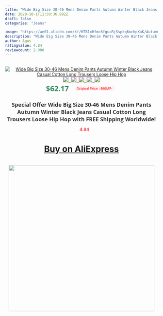 ```yaml
---
title: "Wide Big Size 30-46 Mens Denim Pants Autumn Winter Black Jeans Casual Cotton Long Trousers Loose Hip Hop"
date: 2020-10-1T11:50:36.892Z
draft: false
categories: "Jeans"

image: "https://ae01.alicdn.com/kf/HTB1xHfmc6fguuRjSspkq6xchpXaK/Autumn-Winter-Mens-Jeans-Black-Denim-Pants-Cotton-Casual-Long-Trousers-Loose-Baggy-Hip-Hop-Harem.jpg"
description: "Wide Big Size 30-46 Mens Denim Pants Autumn Winter Black Jeans Casual Cotton Long Trousers Loose Hip Hop"
author: Agus
ratingvalue: 4.84
reviewcount: 2.000
---
```

<br>
<div style="text-align: center;">
<a href="https://s.click.aliexpress.com/e/_AFCz5F" target="_blank" rel="nofollow noopener noreferrer"><img alt="Wide Big Size 30-46 Mens Denim Pants Autumn Winter Black Jeans Casual Cotton Long Trousers Loose Hip Hop" class="magnifier-image" src="https://ae01.alicdn.com/kf/HTB1xHfmc6fguuRjSspkq6xchpXaK/Autumn-Winter-Mens-Jeans-Black-Denim-Pants-Cotton-Casual-Long-Trousers-Loose-Baggy-Hip-Hop-Harem.jpg_640x640.jpg">
<br>
<img style="border:1px solid salmon" src="https://ae01.alicdn.com/kf/HTB1xHfmc6fguuRjSspkq6xchpXaK/Autumn-Winter-Mens-Jeans-Black-Denim-Pants-Cotton-Casual-Long-Trousers-Loose-Baggy-Hip-Hop-Harem.jpg_120x120.jpg">&nbsp;&nbsp;<img style="border:1px solid salmon" src="https://ae01.alicdn.com/kf/HTB18f97KXXXXXXQXVXXq6xXFXXXW/Autumn-Winter-Mens-Jeans-Black-Denim-Pants-Cotton-Casual-Long-Trousers-Loose-Baggy-Hip-Hop-Harem.jpg_120x120.jpg">&nbsp;&nbsp;<img style="border:1px solid salmon" src="https://ae01.alicdn.com/kf/HTB1ylq.KXXXXXcXXFXXq6xXFXXXs/Autumn-Winter-Mens-Jeans-Black-Denim-Pants-Cotton-Casual-Long-Trousers-Loose-Baggy-Hip-Hop-Harem.jpg_120x120.jpg">&nbsp;&nbsp;<img style="border:1px solid salmon" src="https://ae01.alicdn.com/kf/HTB1zsS5KXXXXXa1XVXXq6xXFXXXT/Autumn-Winter-Mens-Jeans-Black-Denim-Pants-Cotton-Casual-Long-Trousers-Loose-Baggy-Hip-Hop-Harem.jpg_120x120.jpg">&nbsp;&nbsp;<img style="border:1px solid salmon" src="https://ae01.alicdn.com/kf/HTB1bqbuKXXXXXaKXXXXq6xXFXXXb/Autumn-Winter-Mens-Jeans-Black-Denim-Pants-Cotton-Casual-Long-Trousers-Loose-Baggy-Hip-Hop-Harem.jpg_120x120.jpg"></a></div><br0>
<div style="text-align: center;"><span style="background-color: white; border: 0px; box-sizing: border-box; color: seagreen; display: inline-block; font-family: &quot;open sans&quot; , &quot;arial&quot; , &quot;helvetica&quot; , sans-serif , &quot;heiti&quot;; font-size: 24px; font-stretch: inherit; font-weight: 700; line-height: inherit; margin: 0px 10px 0px 0px; padding: 0px; vertical-align: middle;">$62.17 </span>
<span style="background: rgb(255 , 241 , 241); border-radius: 3px; border: 0px; box-sizing: border-box; color: #ff4747; display: inline-block; font-family: inherit; font-size: 12px; font-stretch: inherit; font-style: inherit; font-variant: inherit; font-weight: 600; line-height: inherit; margin: 0px; padding: 2px 5px; transform: scale(0.9); vertical-align: middle;">Original Price : <b style="text-decoration: line-through;">$62.17 </b> &nbsp;&nbsp;</span></div>
<h1 style="color: #333333; display: inline-block; font-family: &quot;open sans&quot; , &quot;arial&quot; , &quot;helvetica&quot; , sans-serif , &quot;heiti&quot;; font-size: 18px; font-stretch: inherit; font-weight: 700; text-align: center;">Special Offer Wide Big Size 30-46 Mens Denim Pants Autumn Winter Black Jeans Casual Cotton Long Trousers Loose Hip Hop with FREE Shipping Worldwide!</h1>
<div style="color: #ff4747; text-align: center;">
<img src="https://4.bp.blogspot.com/-M0ZcTcb-5uY/XleCXlxnR4I/AAAAAAAAAEc/OrjgMkXV1oMQFaCRZj5HQwOCBcu3w1FegCPcBGAYYCw/s1600/star.png" style="height: 15px;">&nbsp;<b>4.84</b></div>
<div class="button_cont" align="center"><a class="buynow_a" href="https://s.click.aliexpress.com/e/_AFCz5F" target="_blank" rel="nofollow noopener noreferrer"><H1>Buy on AliExpress</H1></a></div><br>
<div class="separator" style="clear: both; text-align: center;">
<img src="https://lh3.googleusercontent.com/-pTy5HemUv9M/XlePHvY0dAI/AAAAAAAAAE4/0nX5iRUoIWY8eMW9Dpxeirr157OZliDIgCLcBGAsYHQ/s1600/badge.gif" width="480">
</div>

